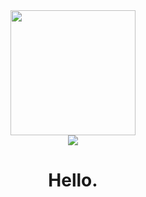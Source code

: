 <div id="header" align="center">
  <img src="https://c.tenor.com/yoYEgCaeUdgAAAAC/computer-anime.gif" width="200"/>
  <div id="badges">
    <a href="https://giver.wtf"><img src="https://img.shields.io/badge/giver-.wtf-important?style=for-the-badge&logo=archlinux"></a>
  </div>
</div>

<h1 align='center'> Hello. </h1>
</hr>

